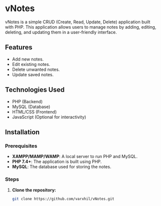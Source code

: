 # vNotes

vNotes is a simple CRUD (Create, Read, Update, Delete) application built with PHP. This application allows users to manage notes by adding, editing, deleting, and updating them in a user-friendly interface.

## Features

- Add new notes.
- Edit existing notes.
- Delete unwanted notes.
- Update saved notes.

## Technologies Used

- PHP (Backend)
- MySQL (Database)
- HTML/CSS (Frontend)
- JavaScript (Optional for interactivity)

## Installation

### Prerequisites

- **XAMPP/MAMP/WAMP**: A local server to run PHP and MySQL.
- **PHP 7.4+**: The application is built using PHP.
- **MySQL**: The database used for storing the notes.

### Steps

1. **Clone the repository:**
   ```bash
   git clone https://github.com/varxhil/vNotes.git
